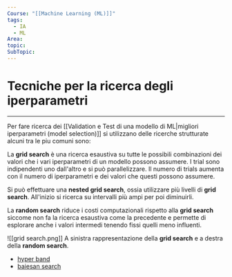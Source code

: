 ```yaml
---
Course: "[[Machine Learning (ML)]]"
tags:
  - IA
  - ML
Area: 
topic: 
SubTopic:
---
```

# Tecniche per la ricerca degli iperparametri
---
Per fare ricerca dei [[Validation e Test di una modello di ML|migliori iperparametri (model selection)]] si utilizzano delle ricerche strutturate alcuni tra le piu comuni sono:

La __grid search__ è una ricerca esaustiva su tutte le possibili combinazioni dei valori che i vari iperparametri di un modello possono assumere.
I trial sono indipendenti uno dall'altro e si può parallelizzare. 
Il numero di trials aumenta con il numero di iperparametri e dei valori che questi possono assumere.

Si può effettuare una __nested grid search__, ossia utilizzare più livelli di __grid search__. All'inizio si ricerca su intervalli più ampi per poi diminuirli.

La __random search__ riduce i costi computazionali rispetto alla __grid search__ siccome non fa la ricerca esaustiva come la precedente e permette di esplorare anche i valori intermedi tenendo fissi quelli meno influenti.

![[grid search.png]]
A sinistra rappresentazione della __grid search__ e a destra della __random search__.



- [hyper band](https://medium.com/@fmnobar/hyperparameter-optimization-with-hyperband-30x-faster-than-bayesian-optimization-d6f01e7e6d0f)
- [baiesan search](https://en.wikipedia.org/wiki/Bayesian_optimization)




